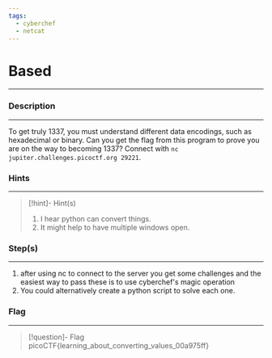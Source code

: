 ```yaml
---
tags:
  - cyberchef
  - netcat
---
```

# Based
---
### Description
---
To get truly 1337, you must understand different data encodings, such as hexadecimal or binary. Can you get the flag from this program to prove you are on the way to becoming 1337? Connect with `nc jupiter.challenges.picoctf.org 29221`.
### Hints
---

> [!hint]- Hint(s)
> 1.  I hear python can convert things.
> 2. It might help to have multiple windows open.

### Step(s)
---
1. after using nc to connect to the server you get some challenges and the easiest way to pass these is to use cyberchef's magic operation
2. You could alternatively create a python script to solve each one.
### Flag
---
> [!question]- Flag
> picoCTF{learning_about_converting_values_00a975ff}







